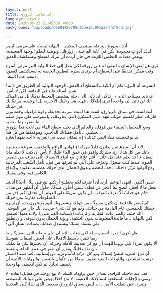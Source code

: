 ```yaml
---
layout: post
title: إلى صاحب الزورق
language: arabic
date: 2020-09-23 21:45:00 +0000
background: "/uploads/cee8102e789d66de13c993a364fdf9cd.jpg"

---
```

أنت، وزورق، ورحلة بمنتصف المحيط .. النهاية ليست على مرمى البصر.  
لديك أدواتٍ محدودة، لكن في غاية الفاعلية .. زورقك، وبوصلة لتعلم الوجهة الصحيحة، وبعض معدات الغطس اللازمة في حال أردت أن تترك السطح وتستكشف العمق.

تُرى هل يُفني الإنسان ما تبقى له على زورقه لكي يصل إلى خط النهاية الغير مرئي بأسرع وقت ممكن تجديفًا على السطح، أم يرتدي سترة الغطس الخاصة به ليستكشف العمق، ويسير من الأسفل.

السرعة أم التروِّ، الكم أم الكيف، السطح أم العمق، الوجهة النهائية أم الطريق في ذاته؟  
.همم، أسئلة غاية في البداهة، لكن لا بأس  
عزيزي مستأجر الزورق، تذكر، لن تأتي إلى رحلةٍ بمنتصف المحيط يوميًا، بل من المؤكد أنك لن تأتي إلى واحدة أخرى إطلاقًا .. فهذه هي رحلتك الأخيرة، بل الوحيدة، مرحبًا بك في حياتك.  
أنت لست في سباق بالزوارق، لست هنا لتثبت سرعة تجديفك وقوة ذراعيك وخفة وزن قاربك، انظر للحظةٍ حولك، تنهّد، تأمل السكون الذي يحاوطك، واستوعب على مهل عظم ما تبصر، وما أنت به ..  
وسع المحيط، السماء من فوقك، والعالم الذي يخبئه سطح الماء من تحت هذا الزورق الخشبي .. تأمل فضاءك الداخلي، وموقعكما من كل هذا.  
يدعو للدهشة قليلًا أليس كذلك؟ إنه لمكان شديد في الغرابة لا أحد يفهم ألغازه. 

لابد أن المندهشين يعانون قليلا من اتباع قوانين الواقع والتجديف بسرعة مستمرة.  
دعك من كل هذا، ارتد سترتك واقفز في عمق الماء قليلًا، لا بأس إن كنت لا تعلم ماذا تفعل، لا أحد يعلم على كل حال .. أقم علاقاتٍ مع أنواع الأسماك الّتي تعرف من حصص العلوم عندما كنت صغيرًا، وتعرّف على الّتي لم تعرفها من قبل، تأمل الشُعَب المرجانية ودع ألوانها تُزيّن داخلك .. قف للحظة وتذوق الجمال الذي حولك،عظمته، تعقيده والإبداع الكامن فيه، وفي نفسك.

 حسن أكتفي، انتهى الوعظ، أريد أن أعترف لكم بخطيئةٍ أرتكبها تؤرقني ليلًا . أحيانًا أناشد بفعل ما لا أفعل، أنصح بما أعجز عن فعله، لكنني أحاول صدقًا، أحاول أن أتطهر من هذا .. فكم هو جذابٌ ألّا تعرف التوقف، أن تكون سريعًا على الدوام، أن تحمل أكبر قدر من المعلومات مقارنةً بمن حولك ..  
كم يُشعِر بالدفء أن تكون مقبولًا ممن حولك ويشعرونك أنهم يفتخرون بك، أن تُريهم خطتك للخمسين عام القادمة من حياتك، وكم هو كل شيء مرتب، أنك خالٍ من الفوضى الداخلية، والصراعات الفكرية والرغبات الإنسانية الغير مبررة ولا يدعمها المنطق!  
لكن بالنهاية .. ما فائدة المعلومات بدون الحكمة، ورؤية الجمال بدون تذوقه، وأن تطلق على نفسك إنسانًا وتستبدل صفاتك بصفات إنسانٍ آلي؟

هل يكون التمرد أنجح وسيلة لكي يتغلب الإنسان على صفاته التي يبغض؟ ربما.  
ربما نتمرد بأبسط الأفعال على أبغض الصفات بنفوسنا.  
ألا يكون تمردًا على نزوتنا للهث أن مع كل تجديفة للأمام وحركة، أن نختبرها بكل ما نملك، أن نقف قليلًا، ونقرر أن تقفز في عمق الماء، وأنفسنا،  
أن ندع التجربة تُنشئُ إنسانًا، ومع كل حركةٍ للأمام تزيد من إنسانيته، كما تعيد الأشعار ترتيب المشاعر، واللوحات الفنية تضيف مزيجًا من الألوان بالنفس، والروايات الأدبية أن تضيف تجاربًا لم نكن لنحظى بها وحدنا.

قف عند حاجتك للراحة، تساءل حين يراودك الشك، لا تبع روحك في مقابل المادة، لا ترضى بالإجابات السطحية لتساؤلاتك العميقة، لا تدع أحدًا يهيمن على أدواتك البسيطة، وتمرد، حين يتطلب الأمر .. إنه ليس بسباقٍ للزوارق صديقي الّذي يشاركني المحيط.